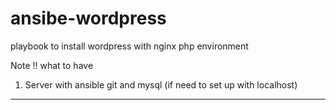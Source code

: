 # ansibe-wordpress
playbook to install wordpress with nginx php environment

Note !! what to have 
1. Server with ansible git and mysql (if need to set up with localhost)

---
